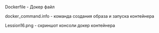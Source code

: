Dockerfile - Докер файл

docker_command.info - команда создания образа и запуска контейнера  

Lession16.png - скриншот консоли докер контейнера